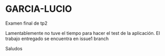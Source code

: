# GARCIA-LUCIO
Examen final de tp2

Lamentablemente no tuve el tiempo para hacer el test de la aplicación.
El trabajo entregado se encuentra en issue1 branch

Saludos
